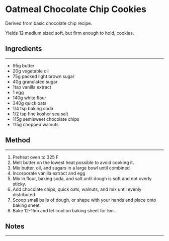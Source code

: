 # Oatmeal Chocolate Chip Cookies

Derived from basic chocolate chip recipe.

Yields 12 medium sized soft, but firm enough to hold, cookies.

## Ingredients
--------------
- 95g butter
- 20g vegetable oil
- 75g packed light brown sugar
- 40g granulated sugar
- 1tsp vanilla extract
- 1 egg
- 140g white flour
- 340g quick oats
- 1/4 tsp baking soda
- 1/2 tsp fine kosher sea salt
- 115g semisweet chocolate chips
- 115g chopped walnuts

## Method
---------
1. Preheat oven to 325 F
2. Melt butter on the lowest heat possible to avoid cooking it.
3. Mix butter, oil, and sugars in a large bowl until combined
4. Incorporate vanilla extract and egg
5. Mix in flour, baking soda, and salt until dough is soft and not overly sticky.
6. Add chocolate chips, quick oats, walnuts, and mix until evenly distributed
8. Scoop small balls of dough, or shape with your hands and place onto baking sheet.
9. Bake 12-15m and let cool on baking sheet for 5m.

## Notes
--------
